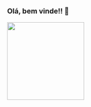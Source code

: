 ### Olá, bem vinde!! 👋

<div>
  <a href="https://github.com/JessikaMirella">
  <img height="180em" src="https://github-readme-stats.vercel.app/api?username=JessikaMirella&show_icons=true&theme=merko&include_all_commits=true&count_private=true"/>
</div>
  
  <link rel="stylesheet" href="https://cdn.jsdelivr.net/gh/devicons/devicon@v2.15.1/devicon.min.css">
